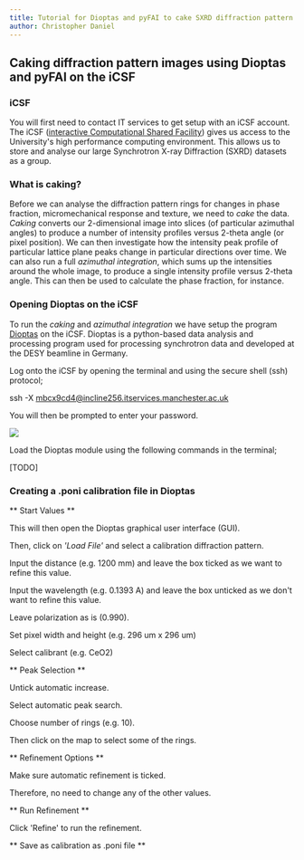 ```yaml
---
title: Tutorial for Dioptas and pyFAI to cake SXRD diffraction pattern images
author: Christopher Daniel
---
```


## Caking diffraction pattern images using Dioptas and pyFAI on the iCSF

### iCSF

You will first need to contact IT services to get setup with an iCSF account. The iCSF ([interactive Computational Shared Facility](http://ri.itservices.manchester.ac.uk/icsf/)) gives us access to the University's high performance computing environment. This allows us to store and analyse our large Synchrotron X-ray Diffraction (SXRD) datasets as a group.

### What is caking?

Before we can analyse the diffraction pattern rings for changes in phase fraction, micromechanical response and texture, we need to *cake* the data. *Caking* converts our 2-dimensional image into slices (of particular azimuthal angles) to produce a number of intensity profiles versus 2-theta angle (or pixel position). We can then investigate how the intensity peak profile of particular lattice plane peaks change in particular directions over time. We can also run a full *azimuthal integration*, which sums up the intensities around the whole image, to produce a single intensity profile versus 2-theta angle. This can then be used to calculate the phase fraction, for instance.

### Opening Dioptas on the iCSF

To run the *caking* and *azimuthal integration* we have setup the program [Dioptas](http://www.clemensprescher.com/programs/dioptas) on the iCSF. Dioptas is a python-based data analysis and processing program used for processing synchrotron data and developed at the DESY beamline in Germany.

Log onto the iCSF by opening the terminal and using the secure shell (ssh) protocol; 

ssh -X mbcx9cd4@incline256.itservices.manchester.ac.uk

You will then be prompted to enter your password.

![](/wiki/assets/images/posts/DAWN_screenshot1.png)

Load the Dioptas module using the following commands in the terminal; 

[TODO]

### Creating a .poni calibration file in Dioptas

** Start Values **

This will then open the Dioptas graphical user interface (GUI).

Then, click on *'Load File'* and select a calibration diffraction pattern.

Input the distance (e.g. 1200 mm) and leave the box ticked as we want to refine this value.

Input the wavelength (e.g. 0.1393 A) and leave the box unticked as we don't want to refine this value.

Leave polarization as is (0.990).

Set pixel width and height (e.g. 296 um x 296 um)

Select calibrant (e.g. CeO2)

** Peak Selection **

Untick automatic increase.

Select automatic peak search.

Choose number of rings (e.g. 10).

Then click on the map to select some of the rings.

** Refinement Options **

Make sure automatic refinement is ticked.

Therefore, no need to change any of the other values.

** Run Refinement **

Click 'Refine' to run the refinement.

** Save as calibration as .poni file ** 
